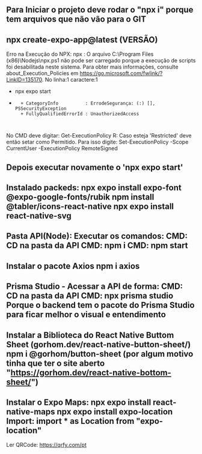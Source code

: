 Para Iniciar o projeto deve rodar o "npx i"
porque tem arquivos que não vão para o GIT
------------------------------------------------------------------------------------------------
npx create-expo-app@latest (VERSÃO)
---
Erro na Execução do NPX:
npx : O arquivo C:\Program Files (x86)\Nodejs\npx.ps1 não pode ser carregado porque a 
execução de scripts foi desabilitada neste sistema. Para obter mais informações, consulte 
about_Execution_Policies em https://go.microsoft.com/fwlink/?LinkID=135170.
No linha:1 caractere:1
+ npx expo start
+ ~~~
    + CategoryInfo          : ErrodeSegurança: (:) [], PSSecurityException
    + FullyQualifiedErrorId : UnauthorizedAccess
	
	
No CMD deve digitar: Get-ExecutionPolicy
R: Caso esteja 'Restricted' deve então setar como Permitido.
Para isso digite:
Set-ExecutionPolicy -Scope CurrentUser -ExecutionPolicy RemoteSigned

Depois executar novamente o 'npx expo start'
------------------------------------------------------------------------------------------------
Instalado packeds:
npx expo install expo-font @expo-google-fonts/rubik
npm install @tabler/icons-react-native
npx expo install react-native-svg
------------------------------------------------------------------------------------------------
Pasta API(Node):
Executar os comandos:
CMD: CD na pasta da API
CMD: npm i
CMD: npm start
------------------------------------------------------------------------------------------------
Instalar o pacote Axios
npm i axios
------------------------------------------------------------------------------------------------
Prisma Studio - Acessar a API de forma:
CMD: CD na pasta da API
CMD: npx prisma studio
Porque o backend tem o pacote do Prisma Studio para ficar melhor o visual e entendimento
------------------------------------------------------------------------------------------------
Instalar a Biblioteca do React Native Buttom Sheet (gorhom.dev/react-native-button-sheet/)
npm i @gorhom/button-sheet (por algum motivo tinha que ter o site aberto "https://gorhom.dev/react-native-bottom-sheet/")
------------------------------------------------------------------------------------------------
Instalar o Expo Maps:
npx expo install react-native-maps
npx expo install expo-location
Import:
import * as Location from "expo-location"
------------------------------------------------------------------------------------------------
Ler QRCode:
https://qrfy.com/pt
